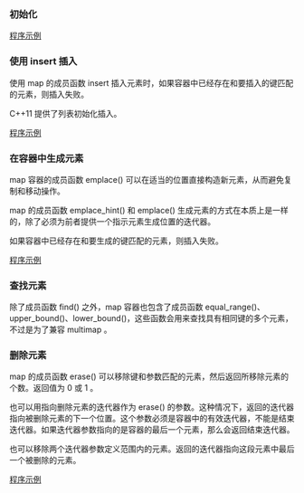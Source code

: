 
### 初始化

[程序示例](12_Map/01_initialize.cpp)


### 使用 insert 插入

使用 map 的成员函数 insert 插入元素时，如果容器中已经存在和要插入的键匹配的元素，则插入失败。 

C++11 提供了列表初始化插入。

[程序示例](12_Map/02_insert.cpp)


### 在容器中生成元素

map 容器的成员函数 emplace() 可以在适当的位置直接构造新元素，从而避免复制和移动操作。

map 的成员函数 emplace_hint() 和 emplace() 生成元素的方式在本质上是一样的，除了必须为前者提供一个指示元素生成位置的迭代器。

如果容器中已经存在和要生成的键匹配的元素，则插入失败。

[程序示例](12_Map/03_emplace.cpp)


### 查找元素

除了成员函数 find() 之外，map 容器也包含了成员函数 equal_range()、upper_bound()、lower_bound()，这些函数会用来查找具有相同键的多个元素，不过是为了兼容 multimap 。


### 删除元素

map 的成员函数 erase() 可以移除键和参数匹配的元素，然后返回所移除元素的个数。返回值为 0 或 1 。

也可以用指向删除元素的迭代器作为 erase() 的参数。这种情况下，返回的迭代器指向被删除元素的下一个位置。这个参数必须是容器中的有效迭代器，不能是结束迭代器。如果迭代器参数指向的是容器的最后一个元素，那么会返回结束迭代器。

也可以移除两个迭代器参数定义范围内的元素。返回的迭代器指向这段元素中最后一个被删除的元素。

[程序示例](12_Map/04_erase.cpp)

